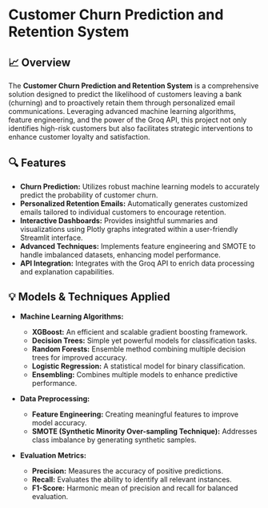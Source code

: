 # Customer Churn Prediction and Retention System

## 📈 Overview

The **Customer Churn Prediction and Retention System** is a comprehensive solution designed to predict the likelihood of customers leaving a bank (churning) and to proactively retain them through personalized email communications. Leveraging advanced machine learning algorithms, feature engineering, and the power of the Groq API, this project not only identifies high-risk customers but also facilitates strategic interventions to enhance customer loyalty and satisfaction.

## 🔍 Features

- **Churn Prediction:** Utilizes robust machine learning models to accurately predict the probability of customer churn.
- **Personalized Retention Emails:** Automatically generates customized emails tailored to individual customers to encourage retention.
- **Interactive Dashboards:** Provides insightful summaries and visualizations using Plotly graphs integrated within a user-friendly Streamlit interface.
- **Advanced Techniques:** Implements feature engineering and SMOTE to handle imbalanced datasets, enhancing model performance.
- **API Integration:** Integrates with the Groq API to enrich data processing and explanation capabilities.

## 💡 Models & Techniques Applied

- **Machine Learning Algorithms:**
  - **XGBoost:** An efficient and scalable gradient boosting framework.
  - **Decision Trees:** Simple yet powerful models for classification tasks.
  - **Random Forests:** Ensemble method combining multiple decision trees for improved accuracy.
  - **Logistic Regression:** A statistical model for binary classification.
  - **Ensembling:** Combines multiple models to enhance predictive performance.

- **Data Preprocessing:**
  - **Feature Engineering:** Creating meaningful features to improve model accuracy.
  - **SMOTE (Synthetic Minority Over-sampling Technique):** Addresses class imbalance by generating synthetic samples.

- **Evaluation Metrics:**
  - **Precision:** Measures the accuracy of positive predictions.
  - **Recall:** Evaluates the ability to identify all relevant instances.
  - **F1-Score:** Harmonic mean of precision and recall for balanced evaluation.
